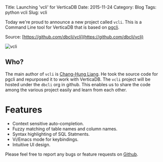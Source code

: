 Title: Launching 'vcli' for VerticaDB
Date: 2015-11-24
Category: Blog
Tags: python vcli
Slug: vcli

Today we're proud to announce a new project called `vcli`. This is a Command
Line tool for VerticaDB that is based on [pgcli](http://pgcli.com).

Source: [https://github.com/dbcli/vcli](https://github.com/dbcli/vcli)

![vcli]({filename}/images/vcli.gif)

## Who?

The main author of `vcli` is [Chang-Hung
Liang](https://github.com/eliangcs). He took the source code for pgcli and
repurposed it to work with VerticaDB. The `vcli` project will be hosted under
the `dbcli` org in github. This enables us to share the code among the various
project easily and learn from each other.

# Features

* Context sensitive auto-completion.
* Fuzzy matching of table names and column names.
* Syntax highlighting of SQL Statments.
* Vi/Emacs mode for keybindings.
* Intuitive UI design.

Please feel free to report any bugs or feature requests on
[Github](https://github.com/dbcli/vcli/issues).
